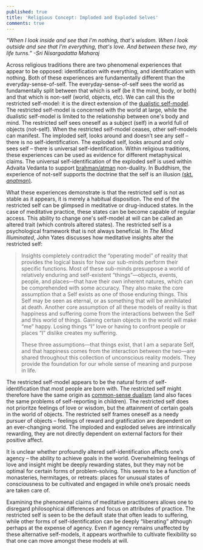 ```yaml
---
published: true
title: 'Religious Concept: Imploded and Exploded Selves'
comments: true
---
```

_“When I look inside and see that I'm nothing, that's wisdom. When I look outside and see that I'm everything, that's love. And between these two, my life turns.” -Sri Nisargadatta Maharaj_

Across religious traditions there are two phenomenal experiences that appear to be opposed: identification with everything, and identification with nothing. Both of these experiences are fundamentally different than the everyday-sense-of-self. The everyday-sense-of-self sees the world as fundamentally split between that which is self (be it the mind, body, or both) and that which is non-self (world, objects, etc). We can call this the restricted self-model: it is the direct extension of the [dualistic self-model](https://matthewsouthey.com/2018/01/17/common-dualism.html). The restricted self-model is concerned with the world at large, while the dualistic self-model is limited to the relationship between one's body and mind. The restricted self sees oneself as a subject (self) in a world full of objects (not-self). When the restricted self-model ceases, other self-models can manifest. The imploded self, looks around and doesn’t see any self – there is no self-identification. The exploded self, looks around and only sees self – there is universal self-identification. Within religious traditions, these experiences can be used as evidence for different metaphysical claims. The universal self-identification of the exploded self is used within Advaita Vedanta to support [brahman/atman](https://en.wikipedia.org/wiki/Advaita_Vedanta#Ontology_-_the_nature_of_Being) non-duality. In Buddhism, the experience of not-self supports the doctrine that the self is an illusion [(skt. _anatman_)](https://en.wikipedia.org/wiki/Anatta). 
    
What these experiences demonstrate is that the restricted self is not as stable as it appears, it is merely a habitual disposition. The end of the restricted self can be glimpsed in meditative or drug-induced states. In the case of meditative practice, these states can be become capable of regular access. This ability to change one's self-model at will can be called an altered trait (which controls altered states). The restricted self is a psychological framework that is not always beneficial. In _The Mind Illuminated_, John Yates discusses how meditative insights alter the restricted self:

>Insights completely contradict the “operating model” of reality that provides the logical basis for how our sub-minds perform their specific functions. Most of these sub-minds presuppose a world of relatively enduring and self-existent “things”—objects, events, people, and places—that have their own inherent natures, which can be comprehended with some accuracy. They also make the core assumption that a Self exists as one of those enduring things. This Self may be seen as eternal, or as something that will be annihilated at death. Another core assumption of all these models of reality is that happiness and suffering come from the interactions between the Self and this world of things. Gaining certain objects in the world will make “me” happy. Losing things “I” love or having to confront people or places “I” dislike creates my suffering.
>
>These three assumptions—that things exist, that I am a separate Self, and that happiness comes from the interaction between the two—are shared throughout this collection of unconscious reality models. They provide the foundation for our whole sense of meaning and purpose in life.

The restricted self-model appears to be the natural form of self-identification that most people are born with. The restricted self might therefore have the same origin as [common-sense dualism](https://matthewsouthey.com/2018/01/17/common-dualism.html) (and also faces the same problems of self-reporting in children). The restricted self does not prioritze feelings of love or wisdom, but the attainment of certain goals in the world of objects. The restricted self frames oneself as a needy pursuer of objects – feelings of reward and gratification are dependent on an ever-changing world. The imploded and exploded selves are intrinsically rewarding, they are not directly dependent on external factors for their positive affect.
    
It is unclear whether profoundly altered self-identification affects one’s agency – the ability to achieve goals in the world. Overwhelming feelings of love and insight might be deeply rewarding states, but they may not be optimal for certain forms of problem-solving. This seems to be a function of monasteries, hermitages, or retreats: places for unusual states of consciousness to be cultivated and engaged in while one’s prosaic needs are taken care of.
    
Examining the phenomenal claims of meditative practitioners allows one to disregard philosophical differences and focus on attributes of practice. The restricted self is seen to be the default state that often leads to suffering, while other forms of self-identification can be deeply “liberating” although perhaps at the expense of agency. Even if agency remains unaffected by these alternative self-models, it appears worthwhile to cultivate flexibility so that one can move amongst these models at will.